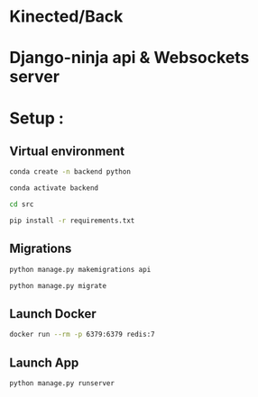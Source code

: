 # Kinected/Back

# Django-ninja api & Websockets server

# Setup :
## Virtual environment 
```bash
conda create -n backend python
```
```bash
conda activate backend
```
```bash
cd src
```
```bash
pip install -r requirements.txt
```
## Migrations
```bash
python manage.py makemigrations api
```
```bash
python manage.py migrate
```
## Launch Docker
```bash
docker run --rm -p 6379:6379 redis:7
```
## Launch App
```bash
python manage.py runserver
```



